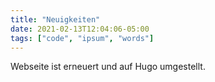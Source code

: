 ```yaml
---
title: "Neuigkeiten"
date: 2021-02-13T12:04:06-05:00
tags: ["code", "ipsum", "words"]
---
```


Webseite ist erneuert und auf Hugo umgestellt.
